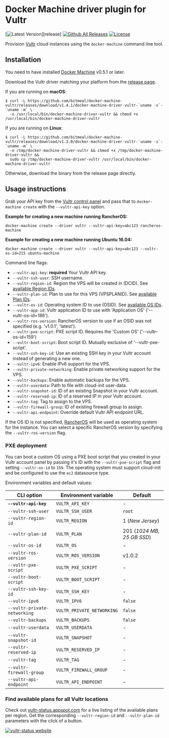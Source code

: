 <!--[metadata]>
+++
title = "Vultr"
description = "Vultr driver for docker machine"
keywords = ["machine, Vultr, driver, docker"]
[menu.main]
parent="smn_machine_drivers"
+++
<![end-metadata]-->

# Docker Machine driver plugin for Vultr

[![Latest Version](https://img.shields.io/github/release/bitmeal/docker-machine-vultr.svg?maxAge=8600)][release]
[![Github All Releases](https://img.shields.io/github/downloads/bitmeal/docker-machine-vultr/total.svg?maxAge=8600)]()
[![License](https://img.shields.io/github/license/bitmeal/docker-machine-vultr.svg?maxAge=8600)]()

Provision [Vultr](https://www.vultr.com/) cloud instances using the `docker-machine` command line tool.

## Installation

You need to have installed [Docker Machine](https://github.com/docker/machine/releases) v0.5.1 or later.

Download the Vultr driver matching your platform from the [release page](https://github.com/janeczku/docker-machine-vultr/releases).

If you are running on **macOS**:

```console
$ curl -L https://github.com/bitmeal/docker-machine-vultr/releases/download/v1.4.1/docker-machine-driver-vultr-`uname -s`-`uname -m` \
  -o /usr/local/bin/docker-machine-driver-vultr && chmod +x /usr/local/bin/docker-machine-driver-vultr
```

If you are running on **Linux**:

```console
$ curl -L https://github.com/bitmeal/docker-machine-vultr/releases/download/v1.3.0/docker-machine-driver-vultr-`uname -s`-`uname -m` \
  -o /tmp/docker-machine-driver-vultr && chmod +x /tmp/docker-machine-driver-vultr &&
  sudo cp /tmp/docker-machine-driver-vultr /usr/local/bin/docker-machine-driver-vultr
```

Otherwise, download the binary from the release page directly.

## Usage instructions

Grab your API key from the [Vultr control panel](https://my.vultr.com/settings/) and pass that to `docker-machine create` with the `--vultr-api-key` option.

**Example for creating a new machine running RancherOS:**

    docker-machine create --driver vultr --vultr-api-key=abc123 rancheros-machine

**Example for creating a new machine running Ubuntu 16.04:**

    docker-machine create --driver vultr --vultr-api-key=abc123 --vultr-os-id=215 ubuntu-machine

Command line flags:

 - `--vultr-api-key`: **required** Your Vultr API key.
 - `--vultr-ssh-user`: SSH username.
 - `--vultr-region-id`: Region the VPS will be created in (DCID). See [available Region IDs](https://www.vultr.com/api/#regions_region_list).
 - `--vultr-plan-id`: Plan to use for this VPS (VPSPLANID). See [available Plan IDs](https://www.vultr.com/api/#plans_plan_list).
 - `--vultr-os-id`: Operating system ID to use (OSID). See [available OS IDs](https://www.vultr.com/api/#os_os_list).
 - `--vultr-app-id`: Vultr application ID to use with 'Application OS' ('--vultr-os-id=186').
 - `--vultr-ros-version`: RancherOS version to use if an OSID was not specified (e.g. 'v1.0.1', 'latest').
 - `--vultr-pxe-script`: PXE script ID. Requires the 'Custom OS' ('--vultr-os-id=159')
 - `--vultr-boot-script`: Boot script ID. Mutually exclusive of '--vultr-pxe-script'.
 - `--vultr-ssh-key-id`: Use an existing SSH key in your Vultr account instead of generating a new one.
 - `--vultr-ipv6`: Enable IPv6 support for the VPS.
 - `--vultr-private-networking`: Enable private networking support for the VPS.
 - `--vultr-backups`: Enable automatic backups for the VPS.
 - `--vultr-userdata`: Path to file with cloud-init user-data.
 - `--vultr-snapshot-id`: ID of an existing Snapshot in your Vultr account.
 - `--vultr-reserved-ip`: ID of a reserved IP in your Vultr account.
 - `--vultr-tag`: Tag to assign to the VPS.
 - `--vultr-firewall-group`: ID of existing firewall group to assign.
 - `--vultr-api-endpoint`: Override default Vultr API endpoint URL.

If the OS ID is not specified, [RancherOS](http://rancher.com/rancher-os/) will be used as operating system for the instance.
You can select a specific RancherOS version by specifying the `--vultr-ros-version` flag.

### PXE deployment
You can boot a custom OS using a PXE boot script that you created in your Vultr account panel by passing it's ID with the `--vultr-pxe-script` flag and setting `--vultr-os-id` to `159`.
The operating system must support cloud-init and be configured to use the `ec2` datasource type.

 Environment variables and default values:

| CLI option                      | Environment variable         | Default                     |
|---------------------------------|------------------------------|-----------------------------|
| **`--vultr-api-key`**           | `VULTR_API_KEY`              | -                           |
| `--vultr-ssh-user`              | `VULTR_SSH_USER`             | `root`                      |
| `--vultr-region-id`             | `VULTR_REGION`               | 1 (*New Jersey*)            |
| `--vultr-plan-id`               | `VULTR_PLAN`                 | 201 (*1024 MB, 25 GB SSD*)  |
| `--vultr-os-id`                 | `VULTR_OS`                   | -                           |
| `--vultr-ros-version`           | `VULTR_ROS_VERSION`          | v1.0.2                      |
| `--vultr-pxe-script`            | `VULTR_PXE_SCRIPT`           | -                           |
| `--vultr-boot-script`           | `VULTR_BOOT_SCRIPT`          | -                           |
| `--vultr-ssh-key-id`            | `VULTR_SSH_KEY`              | -                           |
| `--vultr-ipv6`                  | `VULTR_IPV6`                 | `false`                     |
| `--vultr-private-networking`    | `VULTR_PRIVATE_NETWORKING`   | `false`                     |
| `--vultr-backups`               | `VULTR_BACKUPS`              | `false`                     |
| `--vultr-userdata`              | `VULTR_USERDATA`             | -                           |
| `--vultr-snapshot-id`           | `VULTR_SNAPSHOT`             | -                           |
| `--vultr-reserved-ip`           | `VULTR_RESERVED_IP`          | -                           |
| `--vultr-tag`                   | `VULTR_TAG`                  | -                           |
| `--vultr-firewall-group`        | `VULTR_FIREWALL_GROUP`       | -                           |
| `--vultr-api-endpoint`          | `VULTR_API_ENDPOINT`         | -                           |

### Find available plans for all Vultr locations

Check out [vultr-status.appspot.com](http://vultr-status.appspot.com) for a live listing of the available plans per region. Get the corresponding `--vultr-region-id` and `--vultr-plan-id` parameters with the click of a button.

[![vultr-status website](vultr-status-screenshot.png?raw=true)](http://vultr-status.appspot.com)
